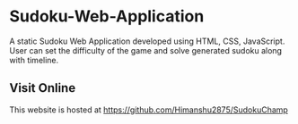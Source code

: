 # Sudoku-Web-Application
A static Sudoku Web Application developed using HTML, CSS, JavaScript. User can set the difficulty of the game and solve generated sudoku along with timeline.

## Visit Online
This website is hosted at https://github.com/Himanshu2875/SudokuChamp
